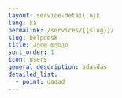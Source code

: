 ```yaml
---
layout: service-detail.njk
lang: ka
permalink: /services/{{slug}}/
slug: helpdesk
title: ჰელფ დესკი
sort_order: 1
icon: users
general_description: sdasdas
detailed_list:
  - point: dadad
---
```

